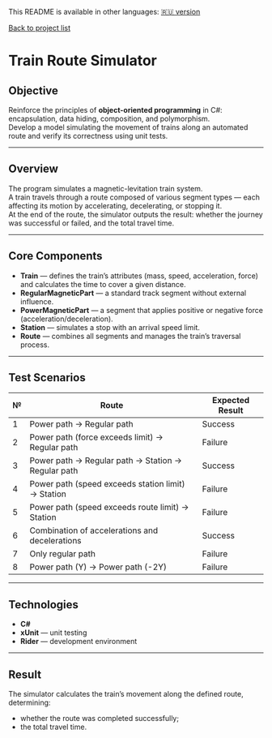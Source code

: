 This README is available in other languages:
[🇷🇺 version](README.ru.md)

[Back to project list](../README.md)

# Train Route Simulator

## Objective
Reinforce the principles of **object-oriented programming** in C#: encapsulation, data hiding, composition, and polymorphism.  
Develop a model simulating the movement of trains along an automated route and verify its correctness using unit tests.

---

## Overview
The program simulates a magnetic-levitation train system.  
A train travels through a route composed of various segment types — each affecting its motion by accelerating, decelerating, or stopping it.  
At the end of the route, the simulator outputs the result: whether the journey was successful or failed, and the total travel time.

---

## Core Components
- **Train** — defines the train’s attributes (mass, speed, acceleration, force) and calculates the time to cover a given distance.  
- **RegularMagneticPart** — a standard track segment without external influence.  
- **PowerMagneticPart** — a segment that applies positive or negative force (acceleration/deceleration).  
- **Station** — simulates a stop with an arrival speed limit.  
- **Route** — combines all segments and manages the train’s traversal process.

---

## Test Scenarios

| № | Route | Expected Result |
|---|--------|-----------------|
| 1 | Power path → Regular path | Success |
| 2 | Power path (force exceeds limit) → Regular path | Failure |
| 3 | Power path → Regular path → Station → Regular path | Success |
| 4 | Power path (speed exceeds station limit) → Station | Failure |
| 5 | Power path (speed exceeds route limit) → Station | Failure |
| 6 | Combination of accelerations and decelerations | Success |
| 7 | Only regular path | Failure |
| 8 | Power path (Y) → Power path (-2Y) | Failure |

---

## Technologies
- **C#**  
- **xUnit** — unit testing  
- **Rider** — development environment

---

## Result
The simulator calculates the train’s movement along the defined route, determining:
- whether the route was completed successfully;  
- the total travel time.
